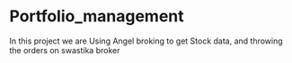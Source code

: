 # Portfolio_management

In this project we are Using Angel broking to get Stock data, and throwing the orders on swastika broker
